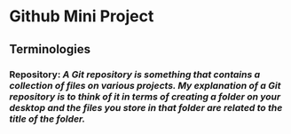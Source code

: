 # Github Mini Project

## **Terminologies**

### **Repository**:  *A Git repository is something that contains a collection of files on various projects. My explanation of a Git repository is to think of it in terms of creating a folder on your desktop and the files you store in that folder are related to the title of the folder.*
